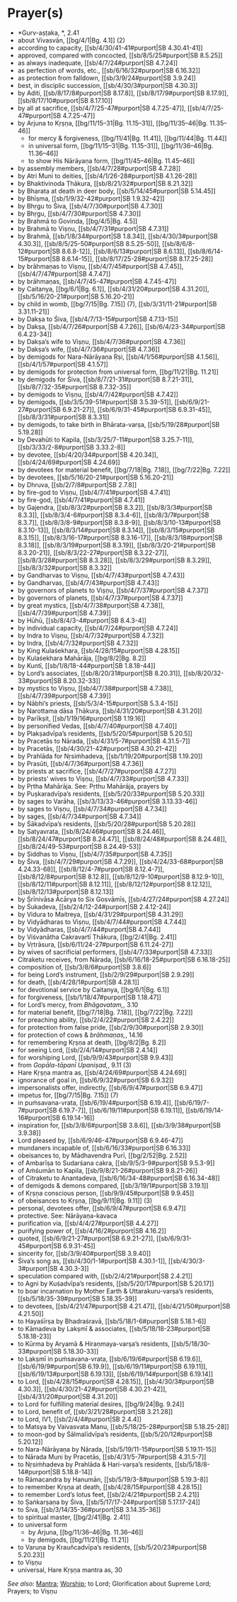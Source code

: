 # Prayer(s)

* *Gurv-aṣṭaka, *, 2.41
* about Vivasvān, [[bg/4/1|Bg. 4.1]] (2)
* according to capacity, [[sb/4/30/41-41#purport|SB 4.30.41-41]]
* approved, compared with concocted, [[sb/8/5/25#purport|SB 8.5.25]]
* as always inadequate, [[sb/4/7/24#purport|SB 4.7.24]]
* as perfection of words, etc., [[sb/6/16/32#purport|SB 6.16.32]]
* as protection from falldown, [[sb/3/9/24#purport|SB 3.9.24]]
* best, in disciplic succession, [[sb/4/30/3#purport|SB 4.30.3]]
* by Aditi, [[sb/8/17/8#purport|SB 8.17.8]], [[sb/8/17/9#purport|SB 8.17.9]], [[sb/8/17/10#purport|SB 8.17.10]]
* by all at sacrifice, [[sb/4/7/25-47#purport|SB 4.7.25-47]], [[sb/4/7/25-47#purport|SB 4.7.25-47]]
* by Arjuna to Kṛṣṇa, [[bg/11/15–31|Bg. 11.15–31]], [[bg/11/35–46|Bg. 11.35–46]]
  * for mercy & forgiveness, [[bg/11/41|Bg. 11.41]], [[bg/11/44|Bg. 11.44]]
  * in universal form, [[bg/11/15–31|Bg. 11.15–31]], [[bg/11/36–46|Bg. 11.36–46]]
  * to show His Nārāyaṇa form, [[bg/11/45–46|Bg. 11.45–46]]
* by assembly members, [[sb/4/7/28#purport|SB 4.7.28]]
* by Atri Muni to deities, [[sb/4/1/26-28#purport|SB 4.1.26-28]]
* by Bhaktivinoda Ṭhākura, [[sb/8/21/32#purport|SB 8.21.32]]
* by Bharata at death in deer body, [[sb/5/14/45#purport|SB 5.14.45]]
* by Bhīṣma, [[sb/1/9/32-42#purport|SB 1.9.32-42]]
* by Bhṛgu to Śiva, [[sb/4/7/30#purport|SB 4.7.30]]
* by Bhṛgu, [[sb/4/7/30#purport|SB 4.7.30]]
* by Brahmā to Govinda, [[bg/4/5|Bg. 4.5]]
* by Brahmā to Viṣṇu, [[sb/4/7/31#purport|SB 4.7.31]]
* by Brahmā, [[sb/1/8/34#purport|SB 1.8.34]], [[sb/4/30/3#purport|SB 4.30.3]], [[sb/8/5/25-50#purport|SB 8.5.25-50]], [[sb/8/6/8-12#purport|SB 8.6.8-12]], [[sb/8/6/13#purport|SB 8.6.13]], [[sb/8/6/14-15#purport|SB 8.6.14-15]], [[sb/8/17/25-28#purport|SB 8.17.25-28]]
* by brāhmaṇas to Viṣṇu, [[sb/4/7/45#purport|SB 4.7.45]], [[sb/4/7/47#purport|SB 4.7.47]]
* by brāhmaṇas, [[sb/4/7/45-47#purport|SB 4.7.45-47]]
* by Caitanya, [[bg/6/1|Bg. 6.1]], [[sb/4/31/20#purport|SB 4.31.20]], [[sb/5/16/20-21#purport|SB 5.16.20-21]]
* by child in womb, [[bg/7/15|Bg. 7.15]] (7), [[sb/3/31/11-21#purport|SB 3.31.11-21]]
* by Dakṣa to Śiva, [[sb/4/7/13-15#purport|SB 4.7.13-15]]
* by Dakṣa, [[sb/4/7/26#purport|SB 4.7.26]], [[sb/6/4/23-34#purport|SB 6.4.23-34]]
* by Dakṣa’s wife to Viṣṇu, [[sb/4/7/36#purport|SB 4.7.36]]
* by Dakṣa’s wife, [[sb/4/7/36#purport|SB 4.7.36]]
* by demigods for Nara-Nārāyaṇa Ṛṣi, [[sb/4/1/56#purport|SB 4.1.56]], [[sb/4/1/57#purport|SB 4.1.57]]
* by demigods for protection from universal form, [[bg/11/21|Bg. 11.21]]
* by demigods for Śiva, [[sb/8/7/21-31#purport|SB 8.7.21-31]], [[sb/8/7/32-35#purport|SB 8.7.32-35]]
* by demigods to Viṣṇu, [[sb/4/7/42#purport|SB 4.7.42]]
* by demigods, [[sb/3/5/39-51#purport|SB 3.5.39-51]], [[sb/6/9/21-27#purport|SB 6.9.21-27]], [[sb/6/9/31-45#purport|SB 6.9.31-45]], [[sb/8/3/31#purport|SB 8.3.31]]
* by demigods, to take birth in Bhārata-varṣa, [[sb/5/19/28#purport|SB 5.19.28]]
* by Devahūti to Kapila, [[sb/3/25/7-11#purport|SB 3.25.7-11]], [[sb/3/33/2-8#purport|SB 3.33.2-8]]
* by devotee, [[sb/4/20/34#purport|SB 4.20.34]], [[sb/4/24/69#purport|SB 4.24.69]]
* by devotees for material benefit, [[bg/7/18|Bg. 7.18]], [[bg/7/22|Bg. 7.22]]
* by devotees, [[sb/5/16/20-21#purport|SB 5.16.20-21]]
* by Dhruva, [[sb/2/7/8#purport|SB 2.7.8]]
* by fire-god to Viṣṇu, [[sb/4/7/41#purport|SB 4.7.41]]
* by fire-god, [[sb/4/7/41#purport|SB 4.7.41]]
* by Gajendra, [[sb/8/3/2#purport|SB 8.3.2]], [[sb/8/3/3#purport|SB 8.3.3]], [[sb/8/3/4-6#purport|SB 8.3.4-6]], [[sb/8/3/7#purport|SB 8.3.7]], [[sb/8/3/8-9#purport|SB 8.3.8-9]], [[sb/8/3/10-13#purport|SB 8.3.10-13]], [[sb/8/3/14#purport|SB 8.3.14]], [[sb/8/3/15#purport|SB 8.3.15]], [[sb/8/3/16-17#purport|SB 8.3.16-17]], [[sb/8/3/18#purport|SB 8.3.18]], [[sb/8/3/19#purport|SB 8.3.19]], [[sb/8/3/20-21#purport|SB 8.3.20-21]], [[sb/8/3/22-27#purport|SB 8.3.22-27]], [[sb/8/3/28#purport|SB 8.3.28]], [[sb/8/3/29#purport|SB 8.3.29]], [[sb/8/3/32#purport|SB 8.3.32]]
* by Gandharvas to Viṣṇu, [[sb/4/7/43#purport|SB 4.7.43]]
* by Gandharvas, [[sb/4/7/43#purport|SB 4.7.43]]
* by governors of planets to Viṣṇu, [[sb/4/7/37#purport|SB 4.7.37]]
* by governors of planets, [[sb/4/7/37#purport|SB 4.7.37]]
* by great mystics, [[sb/4/7/38#purport|SB 4.7.38]], [[sb/4/7/39#purport|SB 4.7.39]]
* by Hūhū, [[sb/8/4/3-4#purport|SB 8.4.3-4]]
* by individual capacity, [[sb/4/7/24#purport|SB 4.7.24]]
* by Indra to Viṣṇu, [[sb/4/7/32#purport|SB 4.7.32]]
* by Indra, [[sb/4/7/32#purport|SB 4.7.32]]
* by King Kulaśekhara, [[sb/4/28/15#purport|SB 4.28.15]]
* by Kulaśekhara Mahārāja, [[bg/8/2|Bg. 8.2]]
* by Kuntī, [[sb/1/8/18-44#purport|SB 1.8.18-44]]
* by Lord’s associates, [[sb/8/20/31#purport|SB 8.20.31]], [[sb/8/20/32-33#purport|SB 8.20.32-33]]
* by mystics to Viṣṇu, [[sb/4/7/38#purport|SB 4.7.38]], [[sb/4/7/39#purport|SB 4.7.39]]
* by Nābhi’s priests, [[sb/5/3/4-15#purport|SB 5.3.4-15]]
* by Narottama dāsa Ṭhākura, [[sb/4/31/20#purport|SB 4.31.20]]
* by Parīkṣit, [[sb/1/19/16#purport|SB 1.19.16]]
* by personified Vedas, [[sb/4/7/40#purport|SB 4.7.40]]
* by Plakṣadvīpa’s residents, [[sb/5/20/5#purport|SB 5.20.5]]
* by Pracetās to Nārada, [[sb/4/31/5-7#purport|SB 4.31.5-7]]
* by Pracetās, [[sb/4/30/21-42#purport|SB 4.30.21-42]]
* by Prahlāda for Nṛsiṁhadeva, [[sb/1/19/20#purport|SB 1.19.20]]
* by Prasūti, [[sb/4/7/36#purport|SB 4.7.36]]
* by priests at sacrifice, [[sb/4/7/27#purport|SB 4.7.27]]
* by priests’ wives to Viṣṇu, [[sb/4/7/33#purport|SB 4.7.33]]
* by Pṛtha Mahārāja. See: Pṛthu Mahārāja, prayers by
* by Puṣkaradvīpa’s residents, [[sb/5/20/33#purport|SB 5.20.33]]
* by sages to Varāha, [[sb/3/13/33-46#purport|SB 3.13.33-46]]
* by sages to Viṣṇu, [[sb/4/7/34#purport|SB 4.7.34]]
* by sages, [[sb/4/7/34#purport|SB 4.7.34]]
* by Śākadvīpa’s residents, [[sb/5/20/28#purport|SB 5.20.28]]
* by Satyavrata, [[sb/8/24/46#purport|SB 8.24.46]], [[sb/8/24/47#purport|SB 8.24.47]], [[sb/8/24/48#purport|SB 8.24.48]], [[sb/8/24/49-53#purport|SB 8.24.49-53]]
* by Siddhas to Viṣṇu, [[sb/4/7/35#purport|SB 4.7.35]]
* by Śiva, [[sb/4/7/29#purport|SB 4.7.29]], [[sb/4/24/33-68#purport|SB 4.24.33-68]], [[sb/8/12/4-7#purport|SB 8.12.4-7]], [[sb/8/12/8#purport|SB 8.12.8]], [[sb/8/12/9-10#purport|SB 8.12.9-10]], [[sb/8/12/11#purport|SB 8.12.11]], [[sb/8/12/12#purport|SB 8.12.12]], [[sb/8/12/13#purport|SB 8.12.13]]
* by Śrīnivāsa Ācārya to Six Gosvāmīs, [[sb/4/27/24#purport|SB 4.27.24]]
* by Śukadeva, [[sb/2/4/12-24#purport|SB 2.4.12-24]]
* by Vidura to Maitreya, [[sb/4/31/29#purport|SB 4.31.29]]
* by Vidyādharas to Viṣṇu, [[sb/4/7/44#purport|SB 4.7.44]]
* by Vidyādharas, [[sb/4/7/44#purport|SB 4.7.44]]
* by Viśvanātha Cakravartī Ṭhākura, [[bg/2/41|Bg. 2.41]]
* by Vṛtrāsura, [[sb/6/11/24-27#purport|SB 6.11.24-27]]
* by wives of sacrificial performers, [[sb/4/7/33#purport|SB 4.7.33]]
* Citraketu receives, from Nārada, [[sb/6/16/18-25#purport|SB 6.16.18-25]]
* composition of, [[sb/3/8/6#purport|SB 3.8.6]]
* for being Lord’s instrument, [[sb/2/9/29#purport|SB 2.9.29]]
* for death, [[sb/4/28/1#purport|SB 4.28.1]]
* for devotional service by Caitanya, [[bg/6/1|Bg. 6.1]]
* for forgiveness, [[sb/1/18/47#purport|SB 1.18.47]]
* for Lord’s mercy, from *Bhāgavatam,*, 3.10
* for material benefit, [[bg/7/18|Bg. 7.18]], [[bg/7/22|Bg. 7.22]]
* for preaching ability, [[sb/2/4/22#purport|SB 2.4.22]]
* for protection from false pride, [[sb/2/9/30#purport|SB 2.9.30]]
* for protection of cows & *brāhmaṇas,*, 14.16
* for remembering Kṛṣṇa at death, [[bg/8/2|Bg. 8.2]]
* for seeing Lord, [[sb/2/4/14#purport|SB 2.4.14]]
* for worshiping Lord, [[sb/9/9/43#purport|SB 9.9.43]]
* from *Gopāla-tāpanī Upaniṣad,*, 9.11 (3)
* Hare Kṛṣṇa mantra as, [[sb/4/24/69#purport|SB 4.24.69]]
* ignorance of goal in, [[sb/6/9/32#purport|SB 6.9.32]]
* impersonalists offer, indirectly, [[sb/6/9/47#purport|SB 6.9.47]]
* impetus for, [[bg/7/15|Bg. 7.15]] (7)
* in puṁsavana-vrata, [[sb/6/19/4#purport|SB 6.19.4]], [[sb/6/19/7-7#purport|SB 6.19.7-7]], [[sb/6/19/11#purport|SB 6.19.11]], [[sb/6/19/14-16#purport|SB 6.19.14-16]]
* inspiration for, [[sb/3/8/6#purport|SB 3.8.6]], [[sb/3/9/38#purport|SB 3.9.38]]
* Lord pleased by, [[sb/6/9/46-47#purport|SB 6.9.46-47]]
* mundaners incapable of, [[sb/6/16/33#purport|SB 6.16.33]]
* obeisances to, by Mādhavendra Purī, [[bg/2/52|Bg. 2.52]]
* of Ambarīṣa to Sudarśana cakra, [[sb/9/5/3-9#purport|SB 9.5.3-9]]
* of Aṁśumān to Kapila, [[sb/9/8/21-26#purport|SB 9.8.21-26]]
* of Citraketu to Anantadeva, [[sb/6/16/34-48#purport|SB 6.16.34-48]]
* of demigods & demons compared, [[sb/3/19/1#purport|SB 3.19.1]]
* of Kṛṣṇa conscious person, [[sb/9/9/45#purport|SB 9.9.45]]
* of obeisances to Kṛṣṇa, [[bg/9/11|Bg. 9.11]] (3)
* personal, devotees offer, [[sb/6/9/47#purport|SB 6.9.47]]
* protective. See: Nārāyaṇa-kavaca
* purification via, [[sb/4/4/27#purport|SB 4.4.27]]
* purifying power of, [[sb/4/16/2#purport|SB 4.16.2]]
* quoted, [[sb/6/9/21-27#purport|SB 6.9.21-27]], [[sb/6/9/31-45#purport|SB 6.9.31-45]]
* sincerity for, [[sb/3/9/40#purport|SB 3.9.40]]
* Śiva’s song as, [[sb/4/30/1-1#purport|SB 4.30.1-1]], [[sb/4/30/3-3#purport|SB 4.30.3-3]]
* speculation compared with, [[sb/2/4/21#purport|SB 2.4.21]]
* to Agni by Kuśadvīpa’s residents, [[sb/5/20/17#purport|SB 5.20.17]]
* to boar incarnation by Mother Earth & Uttarakuru-varṣa’s residents, [[sb/5/18/35-39#purport|SB 5.18.35-39]]
* to devotees, [[sb/4/21/47#purport|SB 4.21.47]], [[sb/4/21/50#purport|SB 4.21.50]]
* to Hayaśīrṣa by Bhadraśravā, [[sb/5/18/1-6#purport|SB 5.18.1-6]]
* to Kāmadeva by Lakṣmī & associates, [[sb/5/18/18-23#purport|SB 5.18.18-23]]
* to Kūrma by Aryamā & Hiraṇmaya-varṣa’s residents, [[sb/5/18/30-33#purport|SB 5.18.30-33]]
* to Lakṣmī in puṁsavana-vrata, [[sb/6/19/6#purport|SB 6.19.6]], [[sb/6/19/9#purport|SB 6.19.9]], [[sb/6/19/11#purport|SB 6.19.11]], [[sb/6/19/13#purport|SB 6.19.13]], [[sb/6/19/14#purport|SB 6.19.14]]
* to Lord, [[sb/4/28/15#purport|SB 4.28.15]], [[sb/4/30/3#purport|SB 4.30.3]], [[sb/4/30/21-42#purport|SB 4.30.21-42]], [[sb/4/31/20#purport|SB 4.31.20]]
* to Lord for fulfilling material desires, [[bg/9/24|Bg. 9.24]]
* to Lord, benefit of, [[sb/3/21/28#purport|SB 3.21.28]]
* to Lord, IV1, [[sb/2/4/4#purport|SB 2.4.4]]
* to Matsya by Vaivasvata Manu, [[sb/5/18/25-28#purport|SB 5.18.25-28]]
* to moon-god by Śālmalīdvīpa’s residents, [[sb/5/20/12#purport|SB 5.20.12]]
* to Nara-Nārāyaṇa by Nārada, [[sb/5/19/11-15#purport|SB 5.19.11-15]]
* to Nārada Muni by Pracetās, [[sb/4/31/5-7#purport|SB 4.31.5-7]]
* to Nṛsiṁhadeva by Prahlāda & Hari-varṣa’s residents, [[sb/5/18/8-14#purport|SB 5.18.8-14]]
* to Rāmacandra by Hanumān, [[sb/5/19/3-8#purport|SB 5.19.3-8]]
* to remember Kṛṣṇa at death, [[sb/4/28/15#purport|SB 4.28.15]]
* to remember Lord’s lotus feet, [[sb/2/4/21#purport|SB 2.4.21]]
* to Saṅkarṣaṇa by Śiva, [[sb/5/17/17-24#purport|SB 5.17.17-24]]
* to Śiva, [[sb/3/14/35-36#purport|SB 3.14.35-36]]
* to spiritual master, [[bg/2/41|Bg. 2.41]]
* to universal form
  * by Arjuna, [[bg/11/36–46|Bg. 11.36–46]]
  * by demigods, [[bg/11/21|Bg. 11.21]]
* to Varuṇa by Krauñcadvīpa’s residents, [[sb/5/20/23#purport|SB 5.20.23]]
* to Viṣṇu
* universal, Hare Kṛṣṇa mantra as, 30

*See also:* [Mantra](entries/mantras.md); [Worship](entries/worship.md); to Lord; Glorification about Supreme Lord; Prayers; to Viṣṇu
